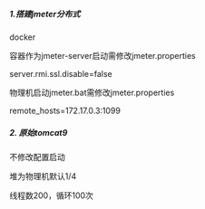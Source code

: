 ##### 1.搭建jmeter分布式

docker

容器作为jmeter-server启动需修改jmeter.properties

server.rmi.ssl.disable=false

物理机启动jmeter.bat需修改jmeter.properties

remote_hosts=172.17.0.3:1099

##### 2. 原始tomcat9

不修改配置启动

堆为物理机默认1/4

线程数200，循环100次